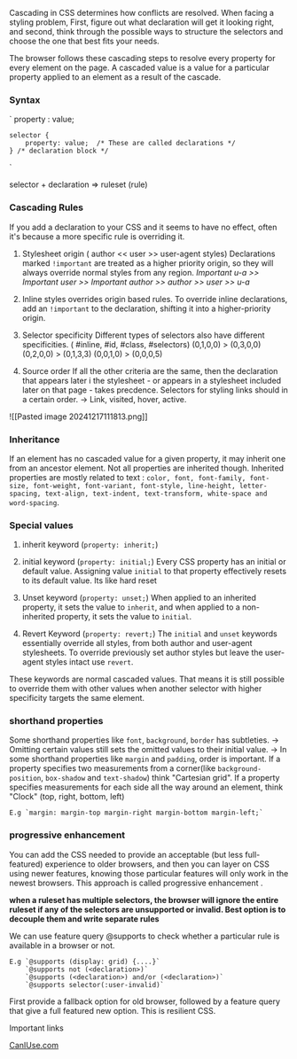 Cascading in CSS determines how conflicts are resolved. When facing a styling problem, First, figure out what declaration will get it looking right, and second, think through the possible ways to structure the selectors and choose the one that best fits your needs.

The browser follows these cascading steps to resolve every property for every element on the page. A cascaded value is a value for a particular property applied to an element as a result of the cascade. 

### Syntax 
`
	property : value;

	selector {
		property: value;  /* These are called declarations */
	} /* declaration block */
`

selector + declaration => ruleset (rule)

### Cascading Rules

If you add a declaration to your CSS and it seems to have no effect, often it's because a more specific rule is overriding it. 

1. Stylesheet origin ( author << user >>  user-agent styles)
		Declarations marked `!important` are treated as a higher priority origin, so they will always override normal styles from any region. 
		 *Important u-a >> Important user >> Important author >> author >> user >> u-a*

2. Inline styles overrides origin based rules. 
		To override inline declarations, add an `!important` to the declaration, shifting it into a higher-priority origin.  
		
3.  Selector specificity 
		 Different types of selectors also have different specificities. 
		 ( #inline, #id, #class, #selectors)
		 (0,1,0,0) > (0,3,0,0)
		 (0,2,0,0) > (0,1,3,3)
		 (0,0,1,0) > (0,0,0,5)

4. Source order
		 If all the other criteria are the same, then the declaration that appears later i the stylesheet - or appears in a stylesheet included later on that page - takes precdence.
		 Selectors for styling links should in a certain order. -> Link, visited, hover, active.

![[Pasted image 20241217111813.png]]


### Inheritance 

If an element has no cascaded value for a given property, it may inherit one from an ancestor element. Not all properties are inherited though.  Inherited properties are mostly related to text : `color, font, font-family, font-size, font-weight, font-variant, font-style, line-height, letter-spacing, text-align, text-indent, text-transform, white-space and word-spacing`.

### Special values

1. inherit keyword (`property: inherit;`)
2. initial keyword (`property: initial;`)
		Every CSS property has an initial or default value. Assigning value `initial` to that property effectively resets to its default value. Its like hard reset
3. Unset keyword (`property: unset;`)
		When applied to an inherited property, it sets the value to `inherit`, and when applied to a non-inherited property, it sets the value to `initial`.

4. Revert Keyword (`property: revert;`)
		The `initial` and `unset` keywords essentially override all styles, from both author and user-agent stylesheets. To override previously set author styles but leave the user-agent styles intact use `revert`.

These keywords are normal cascaded values. That means it is still possible to override them with other values when another selector with higher specificity targets the same element.

### shorthand properties

Some shorthand properties like `font`, `background`, `border` has subtleties.
-> Omitting certain values still sets the omitted values to their initial value.
-> In some shorthand properties like `margin` and `padding`, order is important. If a property specifies two measurements from a corner(like `background-position`, `box-shadow` and `text-shadow`) think "Cartesian grid". If a property specifies measurements for each side all the way around an element, think "Clock" (top, right, bottom, left)

	E.g `margin: margin-top margin-right margin-bottom margin-left;`


### progressive enhancement

You can add the CSS needed to provide an acceptable (but less full-featured) experience to older browsers, and then you can layer on CSS using newer features, knowing those particular features will only work in the newest browsers. This approach is called progressive enhancement .

**when a ruleset has multiple selectors, the browser will ignore the entire ruleset if any of the selectors are unsupported or invalid. Best option is to decouple them and write separate rules**

We can use feature query @supports to check whether a particular rule is available in a browser or not.

	E.g `@supports (display: grid) {....}`
		`@supports not (<declaration>)`
		`@supports (<declaration>) and/or (<declaration>)`
		`@supports selector(:user-invalid)`

First provide a fallback option for old browser, followed by a feature query that give a full featured new option. This is resilient CSS. 

Important links

<a href="https://caniuse.com/"> CanIUse.com </a>




